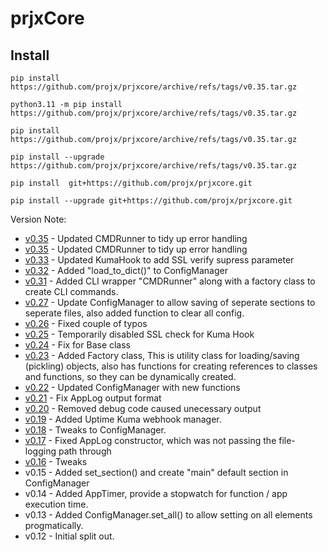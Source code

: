 # prjxCore

## Install

`pip install https://github.com/projx/prjxcore/archive/refs/tags/v0.35.tar.gz`

`python3.11 -m pip install https://github.com/projx/prjxcore/archive/refs/tags/v0.35.tar.gz`

`pip install https://github.com/projx/prjxcore/archive/refs/tags/v0.35.tar.gz`

`pip install --upgrade https://github.com/projx/prjxcore/archive/refs/tags/v0.35.tar.gz`

`pip install  git+https://github.com/projx/prjxcore.git`

`pip install --upgrade git+https://github.com/projx/prjxcore.git`

Version Note:
- [v0.35](https://github.com/projx/prjxcore/archive/refs/tags/v0.35.tar.gz) - Updated CMDRunner to tidy up error handling
- [v0.35](https://github.com/projx/prjxcore/archive/refs/tags/v0.35.tar.gz) - Updated CMDRunner to tidy up error handling
- [v0.33](https://github.com/projx/prjxcore/archive/refs/tags/v0.33.tar.gz) - Updated KumaHook to add SSL verify supress parameter
- [v0.32](https://github.com/projx/prjxcore/archive/refs/tags/v0.32.tar.gz) - Added "load_to_dict()" to ConfigManager
- [v0.31](https://github.com/projx/prjxcore/archive/refs/tags/v0.31.tar.gz) - Added CLI wrapper "CMDRunner" along with a factory class to create CLI commands.
- [v0.27](https://github.com/projx/prjxcore/archive/refs/tags/v0.27.tar.gz) - Update ConfigManager to allow saving of seperate sections to seperate files, also added function to clear all config.
- [v0.26](https://github.com/projx/prjxcore/archive/refs/tags/v0.26.tar.gz) - Fixed couple of typos
- [v0.25](https://github.com/projx/prjxcore/archive/refs/tags/v0.25.tar.gz) - Temporarily disabled SSL check for Kuma Hook
- [v0.24](https://github.com/projx/prjxcore/archive/refs/tags/v0.24.tar.gz) - Fix for Base class 
- [v0.23](https://github.com/projx/prjxcore/archive/refs/tags/v0.23.tar.gz) - Added Factory class, This is utility class for loading/saving (pickling) objects, also has functions for creating references to classes and functions, so they can be dynamically created.
- [v0.22](https://github.com/projx/prjxcore/archive/refs/tags/v0.22.tar.gz) - Updated ConfigManager with new functions
- [v0.21](https://github.com/projx/prjxcore/archive/refs/tags/v0.21.tar.gz) - Fix AppLog output format
- [v0.20](https://github.com/projx/prjxcore/archive/refs/tags/v0.20.tar.gz) - Removed debug code caused unecessary output
- [v0.19](https://github.com/projx/prjxcore/archive/refs/tags/v0.19.tar.gz) - Added Uptime Kuma webhook manager.
- [v0.18](https://github.com/projx/prjxcore/archive/refs/tags/v0.18.tar.gz) - Tweaks to ConfigManager.
- [v0.17](https://github.com/projx/prjxcore/archive/refs/tags/v0.17.tar.gz) - Fixed AppLog constructor, which was not passing the file-logging path through
- [v0.16](https://github.com/projx/prjxcore/archive/refs/tags/v0.16.tar.gz) - Tweaks
- v0.15 - Added set_section() and create "main" default section in ConfigManager
- v0.14 - Added AppTimer, provide a stopwatch for function / app execution time.
- v0.13 - Added ConfigManager.set_all() to allow setting on all elements progmatically.
- v0.12 - Initial split out.   
